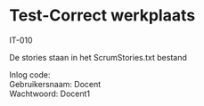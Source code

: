 # Test-Correct werkplaats
IT-010

De stories staan in het ScrumStories.txt bestand

Inlog code:  
Gebruikersnaam: Docent  
Wachtwoord: Docent1
